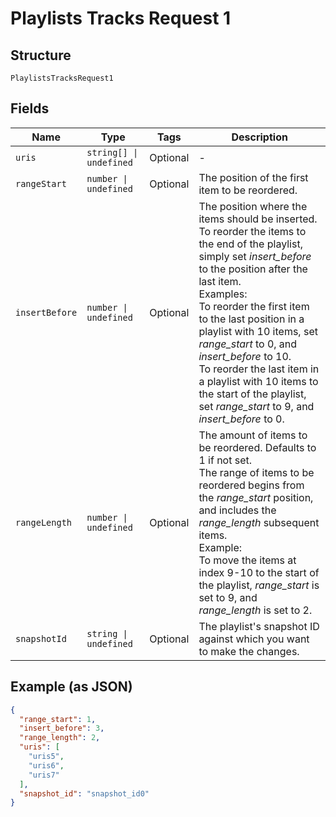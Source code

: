 
# Playlists Tracks Request 1

## Structure

`PlaylistsTracksRequest1`

## Fields

| Name | Type | Tags | Description |
|  --- | --- | --- | --- |
| `uris` | `string[] \| undefined` | Optional | - |
| `rangeStart` | `number \| undefined` | Optional | The position of the first item to be reordered. |
| `insertBefore` | `number \| undefined` | Optional | The position where the items should be inserted.<br/>To reorder the items to the end of the playlist, simply set _insert_before_ to the position after the last item.<br/>Examples:<br/>To reorder the first item to the last position in a playlist with 10 items, set _range_start_ to 0, and _insert_before_ to 10.<br/>To reorder the last item in a playlist with 10 items to the start of the playlist, set _range_start_ to 9, and _insert_before_ to 0. |
| `rangeLength` | `number \| undefined` | Optional | The amount of items to be reordered. Defaults to 1 if not set.<br/>The range of items to be reordered begins from the _range_start_ position, and includes the _range_length_ subsequent items.<br/>Example:<br/>To move the items at index 9-10 to the start of the playlist, _range_start_ is set to 9, and _range_length_ is set to 2. |
| `snapshotId` | `string \| undefined` | Optional | The playlist's snapshot ID against which you want to make the changes. |

## Example (as JSON)

```json
{
  "range_start": 1,
  "insert_before": 3,
  "range_length": 2,
  "uris": [
    "uris5",
    "uris6",
    "uris7"
  ],
  "snapshot_id": "snapshot_id0"
}
```

